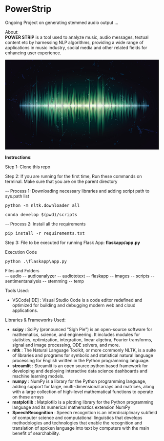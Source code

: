 # PowerStrip 
Ongoing Project on generating stemmed audio output ...

About:<br>
<b>POWER STRIP</b> is a tool used to analyze music, audio messages, textual content etc by harnessing NLP algorithms, providing a wide range of applications in music industry, social media and other related fields for enhancing user experience. <br>

<img src="images/Audio-Waveforms-Featued-Image.jpg">

<b>Instructions</b>:<br>

Step 1:
Clone this repo <br>


Step 2:
If you are running for the first time, Run these commands on terminal. Make sure that you are on the parent directory  <br>

-- Process 1: Downloading necessary libraries and adding script path to sys.path list
<pre>python -m nltk.downloader all</pre>
<pre>conda develop $(pwd)/scripts </pre>

-- Process 2: Install all the requirements
<pre>pip install -r requirements.txt</pre>

Step 3:
File to be executed for running Flask App: <b>flaskapp/app.py</b> <br>

Execution Code
<pre>python .\flaskapp\app.py</pre>

Files and Folders<br>
-- audio
-- audioanalyzer
-- audiototext
-- flaskapp
-- images
-- scripts
-- sentimentanalysis
-- stemming
-- temp






Tools Used:<br>
- VSCode[IDE] : Visual Studio Code is a code editor redefined and optimized for building and debugging modern web and cloud applications.<br>

Libraries & Frameworks Used:<br>
- <b>scipy</b> : SciPy (pronounced "Sigh Pie") is an open-source software for mathematics, science, and engineering. It includes modules for statistics, optimization, integration, linear algebra, Fourier transforms, signal and image processing, ODE solvers, and more.<br>
- <b>nltk</b> : The Natural Language Toolkit, or more commonly NLTK, is a suite of libraries and programs for symbolic and statistical natural language processing for English written in the Python programming language.<br>
- <b>streamlit</b> : Streamlit is an open source python based framework for developing and deploying interactive data science dashboards and machine learning models.<br>
- <b>numpy</b> : NumPy is a library for the Python programming language, adding support for large, multi-dimensional arrays and matrices, along with a large collection of high-level mathematical functions to operate on these arrays<br>
- <b>matplotlib</b> : Matplotlib is a plotting library for the Python programming language and its numerical mathematics extension NumPy<br>
- <b>SpeechRecognition</b> : Speech recognition is an interdisciplinary subfield of computer science and computational linguistics that develops methodologies and technologies that enable the recognition and translation of spoken language into text by computers with the main benefit of searchability.

